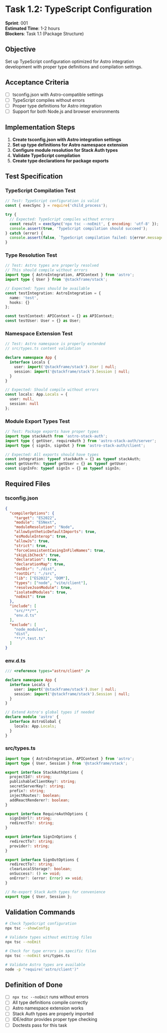 # Task 1.2: TypeScript Configuration

**Sprint**: 001  
**Estimated Time**: 1-2 hours  
**Blockers**: Task 1.1 (Package Structure)

## Objective

Set up TypeScript configuration optimized for Astro integration development with proper type definitions and compilation settings.

## Acceptance Criteria

- [ ] tsconfig.json with Astro-compatible settings
- [ ] TypeScript compiles without errors
- [ ] Proper type definitions for Astro integration
- [ ] Support for both Node.js and browser environments

## Implementation Steps

1. **Create tsconfig.json with Astro integration settings**
2. **Set up type definitions for Astro namespace extension**
3. **Configure module resolution for Stack Auth types**
4. **Validate TypeScript compilation**
5. **Create type declarations for package exports**

## Test Specification

### TypeScript Compilation Test

```javascript
// Test: TypeScript configuration is valid
const { execSync } = require('child_process');

try {
  // Expected: TypeScript compiles without errors
  const result = execSync('npx tsc --noEmit', { encoding: 'utf-8' });
  console.assert(true, 'TypeScript compilation should succeed');
} catch (error) {
  console.assert(false, `TypeScript compilation failed: ${error.message}`);
}
```

### Type Resolution Test

```typescript
// Test: Astro types are properly resolved
// This should compile without errors
import type { AstroIntegration, APIContext } from 'astro';
import type { User } from '@stackframe/stack';

// Expected: Types should be available
const testIntegration: AstroIntegration = {
  name: 'test',
  hooks: {}
};

const testContext: APIContext = {} as APIContext;
const testUser: User = {} as User;
```

### Namespace Extension Test

```typescript
// Test: Astro namespace is properly extended
// src/types.ts content validation

declare namespace App {
  interface Locals {
    user: import('@stackframe/stack').User | null;
    session: import('@stackframe/stack').Session | null;
  }
}

// Expected: Should compile without errors
const locals: App.Locals = {
  user: null,
  session: null
};
```

### Module Export Types Test

```typescript
// Test: Package exports have proper types
import type stackAuth from 'astro-stack-auth';
import type { getUser, requireAuth } from 'astro-stack-auth/server';
import type { signIn, signOut } from 'astro-stack-auth/client';

// Expected: All exports should have types
const integration: typeof stackAuth = {} as typeof stackAuth;
const getUserFn: typeof getUser = {} as typeof getUser;
const signInFn: typeof signIn = {} as typeof signIn;
```

## Required Files

### tsconfig.json
```json
{
  "compilerOptions": {
    "target": "ES2022",
    "module": "ESNext", 
    "moduleResolution": "Node",
    "allowSyntheticDefaultImports": true,
    "esModuleInterop": true,
    "allowJs": true,
    "strict": true,
    "forceConsistentCasingInFileNames": true,
    "skipLibCheck": true,
    "declaration": true,
    "declarationMap": true,
    "outDir": "./dist",
    "rootDir": "./src",
    "lib": ["ES2022", "DOM"],
    "types": ["node", "vite/client"],
    "resolveJsonModule": true,
    "isolatedModules": true,
    "noEmit": true
  },
  "include": [
    "src/**/*",
    "env.d.ts"
  ],
  "exclude": [
    "node_modules",
    "dist",
    "**/*.test.ts"
  ]
}
```

### env.d.ts
```typescript
/// <reference types="astro/client" />

declare namespace App {
  interface Locals {
    user: import('@stackframe/stack').User | null;
    session: import('@stackframe/stack').Session | null;
  }
}

// Extend Astro's global types if needed
declare module 'astro' {
  interface AstroGlobal {
    locals: App.Locals;
  }
}
```

### src/types.ts
```typescript
import type { AstroIntegration, APIContext } from 'astro';
import type { User, Session } from '@stackframe/stack';

export interface StackAuthOptions {
  projectId?: string;
  publishableClientKey?: string;
  secretServerKey?: string;
  prefix?: string;
  injectRoutes?: boolean;
  addReactRenderer?: boolean;
}

export interface RequireAuthOptions {
  signInUrl?: string;
  redirectTo?: string;
}

export interface SignInOptions {
  redirectTo?: string;
  provider?: string;
}

export interface SignOutOptions {
  redirectTo?: string;
  clearLocalStorage?: boolean;
  onSuccess?: () => void;
  onError?: (error: Error) => void;
}

// Re-export Stack Auth types for convenience
export type { User, Session };
```

## Validation Commands

```bash
# Check TypeScript configuration
npx tsc --showConfig

# Validate types without emitting files
npx tsc --noEmit

# Check for type errors in specific files
npx tsc --noEmit src/types.ts

# Validate Astro types are available
node -p "require('astro/client')"
```

## Definition of Done

- [ ] `npx tsc --noEmit` runs without errors
- [ ] All type definitions compile correctly
- [ ] Astro namespace extension works
- [ ] Stack Auth types are properly imported
- [ ] IDE/editor provides proper type checking
- [ ] Doctests pass for this task